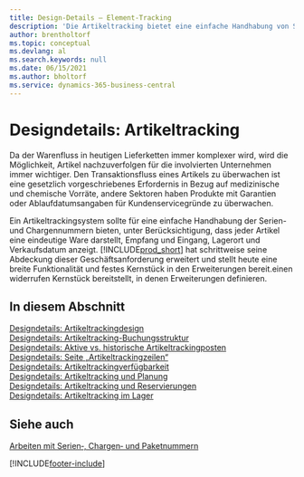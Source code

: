 ```yaml
---
title: Design-Details – Element-Tracking
description: 'Die Artikeltracking bietet eine einfache Handhabung von Seriennummern und Chargennummern, die für die Erfüllung gesetzlicher Anforderungen oder zur Unterstützung der Garantieabwicklung benötigt werden.'
author: brentholtorf
ms.topic: conceptual
ms.devlang: al
ms.search.keywords: null
ms.date: 06/15/2021
ms.author: bholtorf
ms.service: dynamics-365-business-central
---
```

# <a name="design-details-item-tracking"></a>Designdetails: Artikeltracking
Da der Warenfluss in heutigen Lieferketten immer komplexer wird, wird die Möglichkeit, Artikel nachzuverfolgen für die involvierten Unternehmen immer wichtiger. Den Transaktionsfluss eines Artikels zu überwachen ist eine gesetzlich vorgeschriebenes Erfordernis in Bezug auf medizinische und chemische Vorräte, andere Sektoren haben Produkte mit Garantien oder Ablaufdatumsangaben für Kundenservicegründe zu überwachen.  

Ein Artikeltrackingsystem sollte für eine einfache Handhabung der Serien- und Chargennummern bieten, unter Berücksichtigung, dass jeder Artikel eine eindeutige Ware darstellt, Empfang und Eingang, Lagerort und Verkaufsdatum anzeigt. [!INCLUDE[prod_short](includes/prod_short.md)] hat schrittweise seine Abdeckung dieser Geschäftsanforderung erweitert und stellt heute eine breite Funktionalität und festes Kernstück in den Erweiterungen bereit.einen widerrufen Kernstück bereitstellt, in denen Erweiterungen definieren.  

## <a name="in-this-section"></a>In diesem Abschnitt
[Designdetails: Artikeltrackingdesign](design-details-item-tracking-design.md)  
[Designdetails: Artikeltracking-Buchungsstruktur](design-details-item-tracking-posting-structure.md)  
[Designdetails: Aktive vs. historische Artikeltrackingposten](design-details-active-versus-historic-item-tracking-entries.md)  
[Designdetails: Seite „Artikeltrackingzeilen“](design-details-item-tracking-lines-window.md)  
[Designdetails: Artikeltrackingverfügbarkeit](design-details-item-tracking-availability.md)  
[Designdetails: Artikeltracking und Planung](design-details-item-tracking-and-planning.md)  
[Designdetails: Artikeltracking und Reservierungen](design-details-item-tracking-and-reservations.md)  
[Designdetails: Artikeltracking im Lager](design-details-item-tracking-in-the-warehouse.md)

## <a name="see-also"></a>Siehe auch

[Arbeiten mit Serien‑, Chargen‑ und Paketnummern](inventory-how-work-item-tracking.md)  

[!INCLUDE[footer-include](includes/footer-banner.md)]

